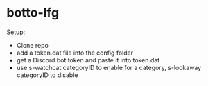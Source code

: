 # botto-lfg

Setup:
* Clone repo
* add a token.dat file into the config folder
* get a Discord bot token and paste it into token.dat
* use s-watchcat categoryID to enable for a category, s-lookaway categoryID to disable
